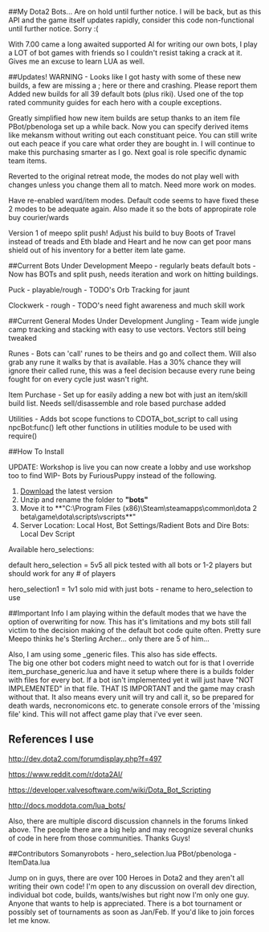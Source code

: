 ##My Dota2 Bots... Are on hold until further notice.  I will be back, but as this API and the game itself updates rapidly, consider this code non-functional until further notice.  Sorry :(

With 7.00 came a long awaited supported AI for writing our own bots, I play a LOT of bot games with friends so I couldn't resist taking a crack at it.  Gives me an excuse to learn LUA as well.

##Updates!
WARNING - Looks like I got hasty with some of these new builds, a few are missing a ; here or there and crashing.  Please report them
Added new builds for all 39 default bots (plus riki).  Used one of the top rated community guides for each hero with a couple exceptions.

Greatly simplified how new item builds are setup thanks to an item file PBot/pbenologa set up a while back.  Now you can specify derived items like mekansm without writing out each constituant peice.  You can still write out each peace if you care what order they are bought in.  I will continue to make this purchasing smarter as I go.  Next goal is role specific dynamic team items.

Reverted to the original retreat mode,  the modes do not play well with changes unless you change them all to match.  Need more work on modes.

Have re-enabled ward/item modes.  Default code seems to have fixed these 2 modes to be adequate again.  Also made it so the bots of appropirate role buy courier/wards

Version 1 of meepo split push!  Adjust his build to buy Boots of Travel instead of treads and Eth blade and Heart and he now can get poor mans shield out of his inventory for a better item late game.

##Current Bots Under Development
Meepo - regularly beats default bots - Now has BOTs and split push, needs iteration and work on hitting buildings.

Puck - playable/rough - TODO's Orb Tracking for jaunt

Clockwerk - rough - TODO's need fight awareness and much skill work

##Current General Modes Under Development
Jungling - Team wide jungle camp tracking and stacking with easy to use vectors.  Vectors still being tweaked

Runes - Bots can 'call' runes to be theirs and go and collect them.  Will also grab any rune it walks by that is available. Has a 30% chance they will ignore their called rune, this was a feel decision because every rune being fought for on every cycle just wasn't right. 

Item Purchase - Set up for easily adding a new bot with just an item/skill build list.  Needs sell/disassemble and role based purchase added

Utilities - Adds bot scope functions to CDOTA_bot_script to call using npcBot:func() left other functions in utilities module to be used with require()

##How To Install

UPDATE: Workshop is live you can now create a lobby and use workshop too to find WIP- Bots by FuriousPuppy instead of the following.

1. [Download](https://github.com/furiouspuppy/Dota2_Bots/archive/master.zip) the latest version
2. Unzip and rename the folder to **"bots"**
3. Move it to **"C:\Program Files (x86)\Steam\steamapps\common\dota 2 beta\game\dota\scripts\vscripts\**"
4. Server Location: Local Host, Bot Settings/Radient Bots and Dire Bots: Local Dev Script

Available hero_selections:

default hero_selection = 5v5 all pick tested with all bots or 1-2 players but should work for any # of players

hero_selection1 = 1v1 solo mid with just bots - rename to hero_selection to use


##Important Info
I am playing within the default modes that we have the option of overwriting for now.  This has it's limitations and my bots still fall victim to the decision making of the default bot code quite often.  Pretty sure Meepo thinks he's Sterling Archer... only there are 5 of him... 

Also, I am using some _generic files.  This also has side effects.  
The big one other bot coders might need to watch out for is that I override item_purchase_generic.lua and have it setup where there is a builds folder with files for every bot.  If a bot isn't implemented yet it will just have "NOT IMPLEMENTED" in that file.  THAT IS IMPORTANT and the game may crash without that.  It also means every unit will try and call it, so be prepared for death wards, necronomicons etc. to generate console errors of the 'missing file' kind.  This will not affect game play that i've ever seen.


## References I use
http://dev.dota2.com/forumdisplay.php?f=497

https://www.reddit.com/r/dota2AI/ 

https://developer.valvesoftware.com/wiki/Dota_Bot_Scripting

http://docs.moddota.com/lua_bots/

Also, there are multiple discord discussion channels in the forums linked above.  The people there are a big help and may recognize several chunks of code in here from those communities.  Thanks Guys!

##Contributors
Somanyrobots - hero_selection.lua
PBot/pbenologa - ItemData.lua 

Jump on in guys, there are over 100 Heroes in Dota2 and they aren't all writing their own code!  I'm open to any discussion on overall dev direction, individual bot code, builds, wants/wishes but right now I'm only one guy.  Anyone that wants to help is appreciated.  There is a bot tournament or possibly set of tournaments as soon as Jan/Feb.  If you'd like to join forces let me know.
